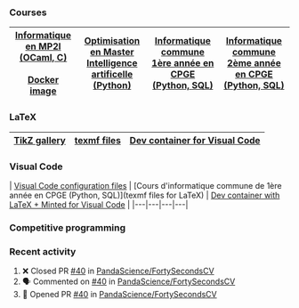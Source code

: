 ### Courses

| [Informatique en MP2I (OCaml, C)](https://github.com/mp2i-fsm/mp2i-2021) <br><br> [Docker image](https://github.com/fortierq/mp2i-jupyter-docker) | [Optimisation en Master Intelligence artificelle (Python)](https://github.com/fortierq/oc-m1-2021) | [Informatique commune 1ère année en CPGE (Python, SQL)](https://github.com/fortierq/itc1) | [Informatique commune 2ème année en CPGE (Python, SQL)](https://github.com/fortierq/ipt2) |
|---|---|---|---|

### LaTeX

| [TikZ gallery](https://github.com/fortierq/tikz) | [texmf files](https://github.com/fortierq/texmf) | [Dev container for Visual Code](https://github.com/fortierq/devcontainer-latex) |
|---|---|---|

### Visual Code

| [Visual Code configuration files](https://github.com/fortierq/vscode-config) | [Cours d'informatique commune de 1ère année en CPGE (Python, SQL)](texmf files for LaTeX) | [Dev container with LaTeX + Minted for Visual Code](https://github.com/fortierq/devcontainer-latex) |
|---|---|---|---|

### Competitive programming

### Recent activity

<!--START_SECTION:activity-->
1. ❌ Closed PR [#40](https://github.com/PandaScience/FortySecondsCV/pull/40) in [PandaScience/FortySecondsCV](https://github.com/PandaScience/FortySecondsCV)
2. 🗣 Commented on [#40](https://github.com/PandaScience/FortySecondsCV/issues/40) in [PandaScience/FortySecondsCV](https://github.com/PandaScience/FortySecondsCV)
3. 💪 Opened PR [#40](https://github.com/PandaScience/FortySecondsCV/pull/40) in [PandaScience/FortySecondsCV](https://github.com/PandaScience/FortySecondsCV)
<!--END_SECTION:activity-->
